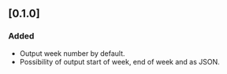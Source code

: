 ## [0.1.0]

### Added

- Output week number by default.
- Possibility of output start of week, end of week and as JSON.
